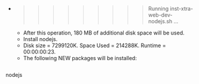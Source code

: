 * >>>>>>>>> Running inst-xtra-web-dev-nodejs.sh ...
  * After this operation, 180 MB of additional disk space will be used.
  * Install nodejs.
  * Disk size = 7299120K. Space Used = 214288K. Runtime = 00:00:00:23.
  * The following NEW packages will be installed:
  ```bash
nodejs
  ```

